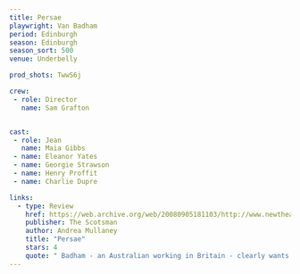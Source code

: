 ```yaml
---
title: Persae
playwright: Van Badham
period: Edinburgh
season: Edinburgh
season_sort: 500
venue: Underbelly

prod_shots: TwwS6j

crew:
 - role: Director
   name: Sam Grafton


cast:
 - role: Jean
   name: Maia Gibbs
 - name: Eleanor Yates
 - name: Georgie Strawson
 - name: Henry Proffit
 - name: Charlie Dupre

links:
  - type: Review
    href: https://web.archive.org/web/20080905181103/http://www.newtheatre.org.uk/extra/persae.html
    publisher: The Scotsman
    author: Andrea Mullaney
    title: "Persae"
    stars: 4  
    quote: " Badham - an Australian working in Britain - clearly wants to show that it's not just an American war and that, as this week's news reminds us, we're all involved."
---
```

